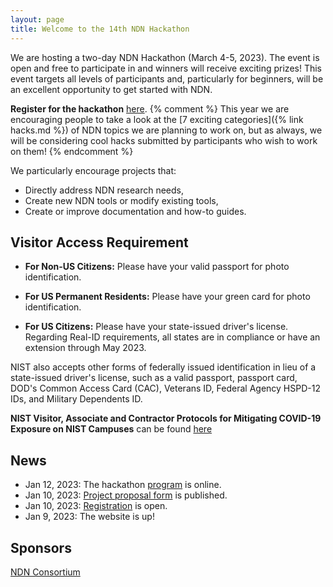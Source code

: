 ```yaml
---
layout: page
title: Welcome to the 14th NDN Hackathon
---
```


We are hosting a two-day NDN Hackathon (March 4-5, 2023). The event is open and free to participate in
and winners will receive exciting prizes! This event targets all levels of participants and,
particularly for beginners, will be an excellent opportunity to get started with NDN.


**Register for the hackathon** [here](https://www.eventbrite.com/e/14th-ndn-hackathon-registration-507800975387).
{% comment %}
This year we are encouraging people to take a look at the [7 exciting categories]({% link hacks.md %})
of NDN topics we are planning to work on, but as always, we will be considering cool hacks submitted by
participants who wish to work on them!
{% endcomment %}

We particularly encourage projects that:

- Directly address NDN research needs,
- Create new NDN tools or modify existing tools,
- Create or improve documentation and how-to guides.

## Visitor Access Requirement

- **For Non-US Citizens:**  Please have your valid passport for photo identification.

- **For US Permanent Residents:** Please have your green card for photo identification.

- **For US Citizens:** Please have your state-issued driver's license. Regarding Real-ID requirements, all states are in compliance or have an extension through May 2023.

NIST also accepts other forms of federally issued identification in lieu of a state-issued driver's license, such as a valid passport, passport card, DOD's Common Access Card (CAC), Veterans ID, Federal Agency HSPD-12 IDs, and Military Dependents ID.

**NIST Visitor, Associate and Contractor Protocols for Mitigating COVID-19 Exposure on NIST Campuses** can be found [here](https://www.nist.gov/about-nist/visit/nist-visitor-associate-and-contractor-protocols-mitigating-covid-19-exposure-nist)

## News

- Jan 12, 2023: The hackathon [program](https://14th-ndn-hackathon.named-data.net/program.html) is online.
- Jan 10, 2023: [Project proposal form](https://forms.gle/zsXN93ziGBq8g2yF9) is published.
- Jan 10, 2023: [Registration](https://www.eventbrite.com/e/14th-ndn-hackathon-registration-507800975387) is open.
- Jan 9, 2023: The website is up!

## Sponsors

[NDN Consortium](https://named-data.net/consortium/)
